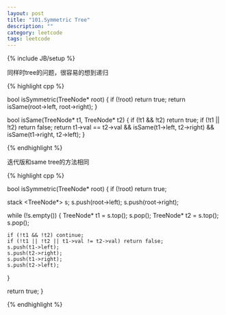 ```yaml
---
layout: post
title: "101.Symmetric Tree"
description: ""
category: leetcode
tags: leetcode
---
```

{% include JB/setup %}

同样时tree的问题，很容易的想到递归

{% highlight cpp %}

bool isSymmetric(TreeNode* root) {
  if (!root) return true;
  return isSame(root->left, root->right);
}

bool isSame(TreeNode* t1, TreeNode* t2) {
  if (!t1 && !t2) return true;
  if (!t1 || !t2) return false;
  return t1->val == t2->val && isSame(t1->left, t2->right) && isSame(t1->right, t2->left);
}

{% endhighlight %}

迭代版和same tree的方法相同

{% highlight cpp %}

bool isSymmetric(TreeNode* root) {
  if (!root) return true;

  stack <TreeNode*> s;
  s.push(root->left);
  s.push(root->right);

  while (!s.empty()) {
    TreeNode* t1 = s.top(); s.pop();
    TreeNode* t2 = s.top(); s.pop();

    if (!t1 && !t2) continue;
    if (!t1 || !t2 || t1->val != t2->val) return false;
    s.push(t1->left);
    s.push(t2->right);
    s.push(t1->right);
    s.push(t2->left);
  }

  return true;
}

{% endhighlight %}
